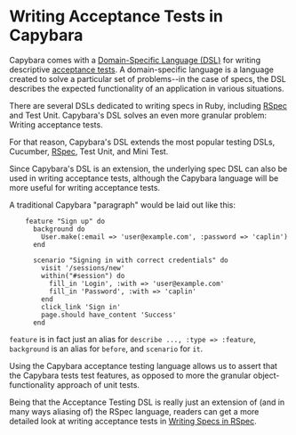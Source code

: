 # Writing Acceptance Tests in Capybara

Capybara comes with a [Domain-Specific Language (DSL)](google.com) for writing descriptive [acceptance tests](google.com). A domain-specific language is a language created to solve a particular set of problems--in the case of specs, the DSL describes the expected functionality of an application in various situations. 

There are several DSLs dedicated to writing specs in Ruby, including [RSpec](https://github.com/brettshollenberger/ruby_wiki/blob/master/Setting%20Up%20RSpec.md) and Test Unit. Capybara's DSL solves an even more granular problem: Writing acceptance tests.

For that reason, Capybara's DSL extends the most popular testing DSLs, Cucumber, [RSpec](https://github.com/brettshollenberger/ruby_wiki/blob/master/Writing%20Specs%20in%20RSpec.md), Test Unit, and Mini Test. 

Since Capybara's DSL is an extension, the underlying spec DSL can also be used in writing acceptance tests, although the Capybara language will be more useful for writing acceptance tests. 

A traditional Capybara "paragraph" would be laid out like this:

		feature "Sign up" do
		  background do
		    User.make(:email => 'user@example.com', :password => 'caplin')
		  end
		
		  scenario "Signing in with correct credentials" do
		    visit '/sessions/new'
		    within("#session") do
		      fill_in 'Login', :with => 'user@example.com'
		      fill_in 'Password', :with => 'caplin'
		    end
		    click_link 'Sign in'
		    page.should have_content 'Success'
		  end
		  
`feature` is in fact just an alias for `describe ..., :type => :feature`, `background` is an alias for `before`, and `scenario` for `it`.

Using the Capybara acceptance testing language allows us to assert that the Capybara tests test features, as opposed to more the granular object-functionality approach of unit tests. 

Being that the Acceptance Testing DSL is really just an extension of (and in many ways aliasing of) the RSpec language, readers can get a more detailed look at writing acceptance tests in [Writing Specs in RSpec](https://github.com/brettshollenberger/ruby_wiki/blob/master/Writing%20Specs%20in%20RSpec.md).

